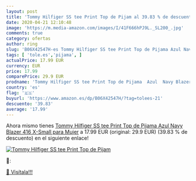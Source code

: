 ```yaml
---
layout: post
title: 'Tommy Hilfiger SS tee Print Top de Pijam al 39.83 % de descuento'
date: 2020-04-21 12:10:48
image: 'https://m.media-amazon.com/images/I/41F666hPJ9L._SL200_.jpg'
comments: true
category: ofertas
author: ring
slug: 'B06X42547H-es Tommy Hilfiger SS tee Print Top de Pijama Azul Navy Blazer...'
tags: [ 'tole.es','pijama', ]
actualPrice: 17.99 EUR
currency: EUR
price: 17.99
comparePrice: 29.9 EUR
prodname: 'Tommy Hilfiger SS tee Print Top de Pijama  Azul  Navy Blazer 416   X-Small para Mujer'
country: 'es'
flag: '🇪🇸'
buyurl: 'https://www.amazon.es/dp/B06X42547H/?tag=tolees-21'
descuento: '39.83'
average: '17.99'
---
```


Ahora mismo tienes [Tommy Hilfiger SS tee Print Top de Pijama  Azul  Navy Blazer 416   X-Small para Mujer](https://www.amazon.es/dp/B06X42547H/?tag=tolees-21) a 17.99 EUR (original: 29.9 EUR) (39.83 %  de descuento) en el siguiente enlace!

[![Tommy Hilfiger SS tee Print Top de Pijam](https://m.media-amazon.com/images/I/41F666hPJ9L._SL200_.jpg)](https://www.amazon.es/dp/B06X42547H/?tag=tolees-21)

🔎:


[🛒 Visítala!!!](https://www.amazon.es/dp/B06X42547H/?tag=tolees-21)

